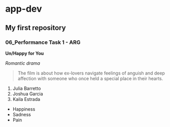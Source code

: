 # app-dev
## My first repository 
### 06_Performance Task 1 - ARG

**Un/Happy for You**

*Romantic drama*

> The film is about how ex-lovers navigate feelings of anguish and deep affection with someone who once held a special place in their hearts.

1. Julia Barretto
2. Joshua Garcia
3. Kaila Estrada
   
- Happiness
- Sadness
- Pain
  

